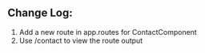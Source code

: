 ## Change Log:

1. Add a new route in app.routes for ContactComponent
2. Use /contact to view the route output

